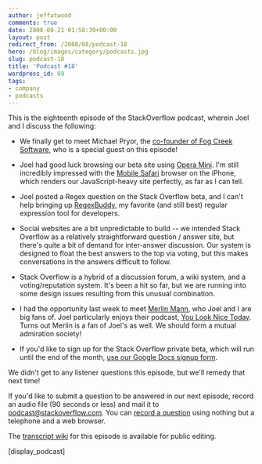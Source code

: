 ```yaml
---
author: jeffatwood
comments: true
date: 2008-08-21 01:58:39+00:00
layout: post
redirect_from: /2008/08/podcast-18
hero: /blog/images/category/podcasts.jpg
slug: podcast-18
title: 'Podcast #18'
wordpress_id: 89
tags:
- company
- podcasts
---
```



This is the eighteenth episode of the StackOverflow podcast, wherein Joel and I discuss the following:






  * We finally get to meet Michael Pryor, the [co-founder of Fog Creek Software](http://www.fogcreek.com/About.html), who is a special guest on this episode!

  * Joel had good luck browsing our beta site using [Opera Mini](http://www.operamini.com/). I'm still incredibly impressed with the [Mobile Safari](http://www.apple.com/iphone/features/safari.html) browser on the iPhone, which renders our JavaScript-heavy site perfectly, as far as I can tell.  



  * Joel posted a Regex question on the Stack Overflow beta, and I can't help bringing up [RegexBuddy](http://www.regexbuddy.com/), my favorite (and still best) regular expression tool for developers.


  * Social websites are a bit unpredictable to build -- we intended Stack Overflow as a relatively straightforward question / answer site, but there's quite a bit of demand for inter-answer discussion. Our system is designed to float the best answers to the top via voting, but this makes conversations in the answers difficult to follow.


  * Stack Overflow is a hybrid of a discussion forum, a wiki system, and a voting/reputation system. It's been a hit so far, but we are running into some design issues resulting from this unusual combination.


  * I had the opportunity last week to meet [Merlin Mann](http://www.merlinmann.com/), who Joel and I are big fans of. Joel particularly enjoys their podcast, [You Look Nice Today](http://youlooknicetoday.com/). Turns out Merlin is a fan of Joel's as well. We should form a mutual admiration society!


  * If you'd like to sign up for the Stack Overflow private beta, which will run until the end of the month, [use our Google Docs signup form](http://spreadsheets.google.com/viewform?key=pKxDW35algYdxrCnzW-OLag).




We didn't get to any listener questions this episode, but we'll remedy that next time!




If you'd like to submit a question to be answered in our next episode, record an audio file (90 seconds or less) and mail it to [podcast@stackoverflow.com](mailto:podcast@stackoverflow.com). You can [record a question](http://blog.stackoverflow.com/index.php/2008/05/recording-podcast-questions-using-your-telephone/) using nothing but a telephone and a web browser.





The [transcript wiki](https://stackoverflow.fogbugz.com/default.asp?pg=pgWiki&command=view&ixWikiPage=24213) for this episode is available for public editing.




[display_podcast]



